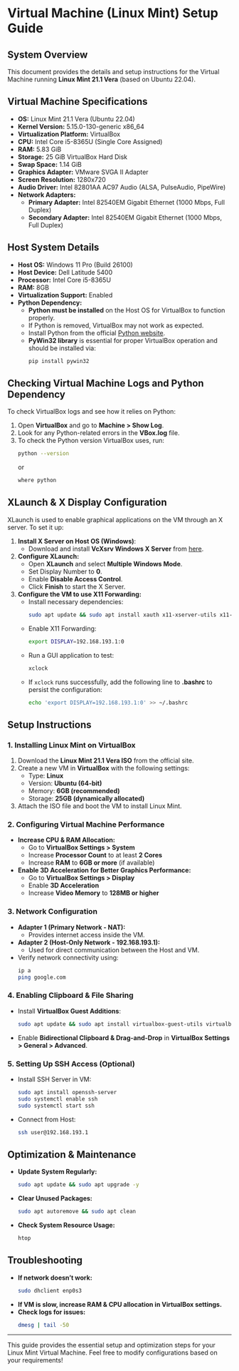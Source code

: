 # Virtual Machine (Linux Mint) Setup Guide

## System Overview

This document provides the details and setup instructions for the Virtual Machine running **Linux Mint 21.1 Vera** (based on Ubuntu 22.04).

## Virtual Machine Specifications

- **OS:** Linux Mint 21.1 Vera (Ubuntu 22.04)
- **Kernel Version:** 5.15.0-130-generic x86_64
- **Virtualization Platform:** VirtualBox
- **CPU:** Intel Core i5-8365U (Single Core Assigned)
- **RAM:** 5.83 GiB
- **Storage:** 25 GiB VirtualBox Hard Disk
- **Swap Space:** 1.14 GiB
- **Graphics Adapter:** VMware SVGA II Adapter
- **Screen Resolution:** 1280x720
- **Audio Driver:** Intel 82801AA AC97 Audio (ALSA, PulseAudio, PipeWire)
- **Network Adapters:**
  - **Primary Adapter:** Intel 82540EM Gigabit Ethernet (1000 Mbps, Full Duplex)
  - **Secondary Adapter:** Intel 82540EM Gigabit Ethernet (1000 Mbps, Full Duplex)

## Host System Details

- **Host OS:** Windows 11 Pro (Build 26100)
- **Host Device:** Dell Latitude 5400
- **Processor:** Intel Core i5-8365U
- **RAM:** 8GB
- **Virtualization Support:** Enabled
- **Python Dependency:**
  - **Python must be installed** on the Host OS for VirtualBox to function properly.
  - If Python is removed, VirtualBox may not work as expected.
  - Install Python from the official [Python website](https://www.python.org/).
  - **PyWin32 library** is essential for proper VirtualBox operation and should be installed via:
    ```sh
    pip install pywin32
    ```

## Checking Virtual Machine Logs and Python Dependency

To check VirtualBox logs and see how it relies on Python:

1. Open **VirtualBox** and go to **Machine > Show Log**.
2. Look for any Python-related errors in the **VBox.log** file.
3. To check the Python version VirtualBox uses, run:
   ```sh
   python --version
   ```
   or
   ```sh
   where python
   ```

## XLaunch & X Display Configuration

XLaunch is used to enable graphical applications on the VM through an X server. To set it up:

1. **Install X Server on Host OS (Windows)**:
   - Download and install **VcXsrv Windows X Server** from [here](https://sourceforge.net/projects/vcxsrv/).
2. **Configure XLaunch:**
   - Open **XLaunch** and select **Multiple Windows Mode**.
   - Set Display Number to **0**.
   - Enable **Disable Access Control**.
   - Click **Finish** to start the X Server.
3. **Configure the VM to use X11 Forwarding:**
   - Install necessary dependencies:
     ```sh
     sudo apt update && sudo apt install xauth x11-xserver-utils x11-apps
     ```
   - Enable X11 Forwarding:
     ```sh
     export DISPLAY=192.168.193.1:0
     ```
   - Run a GUI application to test:
     ```sh
     xclock
     ```
   - If `xclock` runs successfully, add the following line to **.bashrc** to persist the configuration:
     ```sh
     echo 'export DISPLAY=192.168.193.1:0' >> ~/.bashrc
     ```

## Setup Instructions

### 1. Installing Linux Mint on VirtualBox

1. Download the **Linux Mint 21.1 Vera ISO** from the official site.
2. Create a new VM in **VirtualBox** with the following settings:
   - Type: **Linux**
   - Version: **Ubuntu (64-bit)**
   - Memory: **6GB (recommended)**
   - Storage: **25GB (dynamically allocated)**
3. Attach the ISO file and boot the VM to install Linux Mint.

### 2. Configuring Virtual Machine Performance

- **Increase CPU & RAM Allocation:**
  - Go to **VirtualBox Settings > System**
  - Increase **Processor Count** to at least **2 Cores**
  - Increase **RAM** to **6GB or more** (if available)
- **Enable 3D Acceleration for Better Graphics Performance:**
  - Go to **VirtualBox Settings > Display**
  - Enable **3D Acceleration**
  - Increase **Video Memory** to **128MB or higher**

### 3. Network Configuration

- **Adapter 1 (Primary Network - NAT):**
  - Provides internet access inside the VM.
- **Adapter 2 (Host-Only Network - 192.168.193.1):**
  - Used for direct communication between the Host and VM.
- Verify network connectivity using:
  ```sh
  ip a
  ping google.com
  ```

### 4. Enabling Clipboard & File Sharing

- Install **VirtualBox Guest Additions**:
  ```sh
  sudo apt update && sudo apt install virtualbox-guest-utils virtualbox-guest-x11 virtualbox-guest-dkms
  ```
- Enable **Bidirectional Clipboard & Drag-and-Drop** in **VirtualBox Settings > General > Advanced**.

### 5. Setting Up SSH Access (Optional)

- Install SSH Server in VM:
  ```sh
  sudo apt install openssh-server
  sudo systemctl enable ssh
  sudo systemctl start ssh
  ```
- Connect from Host:
  ```sh
  ssh user@192.168.193.1
  ```

## Optimization & Maintenance

- **Update System Regularly:**
  ```sh
  sudo apt update && sudo apt upgrade -y
  ```
- **Clear Unused Packages:**
  ```sh
  sudo apt autoremove && sudo apt clean
  ```
- **Check System Resource Usage:**
  ```sh
  htop
  ```

## Troubleshooting

- **If network doesn’t work:**
  ```sh
  sudo dhclient enp0s3
  ```
- **If VM is slow, increase RAM & CPU allocation in VirtualBox settings.**
- **Check logs for issues:**
  ```sh
  dmesg | tail -50
  ```

---
This guide provides the essential setup and optimization steps for your Linux Mint Virtual Machine. Feel free to modify configurations based on your requirements!

